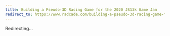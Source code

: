 ```yaml
---
title: Building a Pseudo-3D Racing Game for the 2020 JS13k Game Jam
redirect_to: https://www.radcade.com/building-a-pseudo-3d-racing-game-for-the-2020-js13k-game-jam/
---
```


Redirecting...
